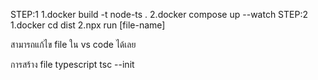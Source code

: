 STEP:1
1.docker build -t node-ts .
2.docker compose up --watch
STEP:2
1.docker cd dist
2.npx run [file-name]

สามารถแก้ไข file ใน vs code ได้เลย

การสร้าง file typescript
tsc --init